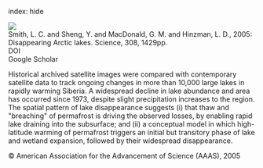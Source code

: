 index: hide

<div class="Citation">
    <div class="Citation-thumb CitationThumb-linked"  data-href="https://doi.org/10.1126/science.1108142">
      <img src="https://static.claimspace.cloud/climate-study-static/refs/thumbs/6/Smith_et_al_2005-thumb.png" />
    </div>

  <div class="Citation-body">
    <div class="Citation-text">Smith, L. C. and Sheng, Y. and MacDonald, G. M. and Hinzman, L. D., 2005: Disappearing Arctic lakes. <span class="Article-journal">Science, </span><span class="Article-volume">308, </span>1429pp.</div>
    <div class="Citation-links">
      <div class="CitationLink" data-href="https://doi.org/10.1126/science.1108142">
        <div class="CitationLink-icon CitationLink-Doi"></div>
        <div class="CitationLink-text">DOI</div>
      </div>
      <div class="CitationLink" data-href="https://scholar.google.com/scholar?q=10.1126/science.1108142">
        <div class="CitationLink-icon CitationLink-Scholar"></div>
        <div class="CitationLink-text">Google Scholar</div>
      </div>
    </div>
  </div>
</div>

Historical archived satellite images were compared with contemporary satellite data to track ongoing changes in more than 10,000 large lakes in rapidly warming Siberia. A widespread decline in lake abundance and area has occurred since 1973, despite slight precipitation increases to the region. The spatial pattern of lake disappearance suggests (i) that thaw and "breaching" of permafrost is driving the observed losses, by enabling rapid lake draining into the subsurface; and (ii) a conceptual model in which high-latitude warming of permafrost triggers an initial but transitory phase of lake and wetland expansion, followed by their widespread disappearance.

<div class="Citation-copy">
&copy; American Association for the Advancement of Science (AAAS), 2005
</div>